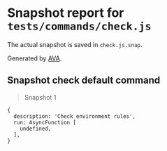 # Snapshot report for `tests/commands/check.js`

The actual snapshot is saved in `check.js.snap`.

Generated by [AVA](https://ava.li).

## Snapshot check default command

> Snapshot 1

    {
      description: 'Check environment rules',
      run: AsyncFunction [
        undefined,
      ],
    }
